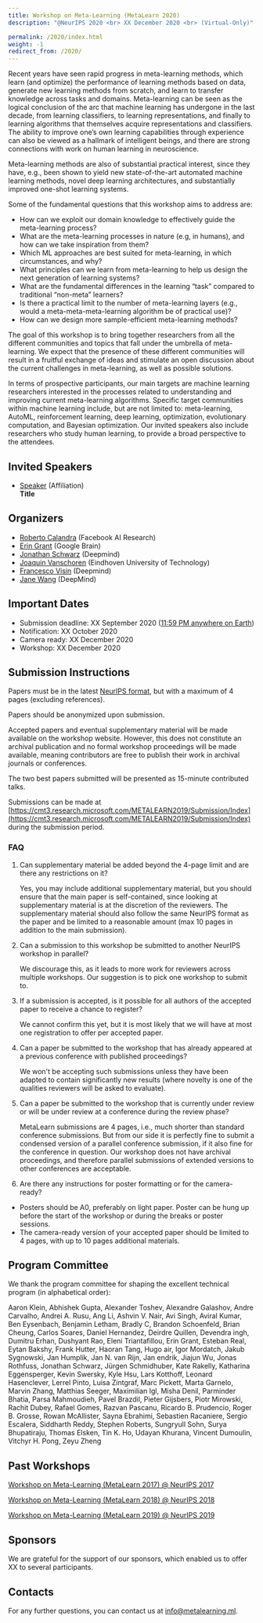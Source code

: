 ```yaml
---
title: Workshop on Meta-Learning (MetaLearn 2020)
description: "@NeurIPS 2020 <br> XX December 2020 <br> (Virtual-Only)"

permalink: /2020/index.html
weight: -1
redirect_from: /2020/
---
```


Recent years have seen rapid progress in meta-learning methods, which learn (and optimize) the performance of learning methods based on data, generate new learning methods from scratch, and learn to transfer knowledge across tasks and domains. Meta-learning can be seen as the logical conclusion of the arc that machine learning has undergone in the last decade, from learning classifiers, to learning representations, and finally to learning algorithms that themselves acquire representations and classifiers. The ability to improve one’s own learning capabilities through experience can also be viewed as a hallmark of intelligent beings, and there are strong connections with work on human learning in neuroscience.

Meta-learning methods are also of substantial practical interest, since they have, e.g., been shown to yield new state-of-the-art automated machine learning methods, novel deep learning architectures, and substantially improved one-shot learning systems.

Some of the fundamental questions that this workshop aims to address are:

- How can we exploit our domain knowledge to effectively guide the meta-learning process?
- What are the meta-learning processes in nature (e.g, in humans), and how can we take inspiration from them?
- Which ML approaches are best suited for meta-learning, in which circumstances, and why?
- What principles can we learn from meta-learning to help us design the next generation of learning systems?
- What are the fundamental differences in the learning “task” compared to traditional “non-meta” learners?
- Is there a practical limit to the number of meta-learning layers (e.g., would a meta-meta-meta-learning algorithm be of practical use)?
- How can we design more sample-efficient meta-learning methods?

The goal of this workshop is to bring together researchers from all the different communities and topics that fall under the umbrella of meta-learning. We expect that the presence of these different communities will result in a fruitful exchange of ideas and stimulate an open discussion about the current challenges in meta-learning, as well as possible solutions.

In terms of prospective participants, our main targets are machine learning researchers interested in the processes related to understanding and improving current meta-learning algorithms. Specific target communities within machine learning include, but are not limited to: meta-learning, AutoML, reinforcement learning, deep learning, optimization, evolutionary computation, and Bayesian optimization. Our invited speakers also include researchers who study human learning, to provide a broad perspective to the attendees.

## Invited Speakers

<!-- Submit challenge questions for the speakers [here](https://forms.gle/DGEev5erxAmoi6eEA).  -->

- [Speaker](https://example.com) (Affiliation)  
   **Title**

<!--
## Spotlights
### Morning Session
- [**Title**.](slides/metalearn2020-paper.pdf)
 *Authors*

### Afternoon Session
- [**Title**.](slides/metalearn2020-paper.pdf)
 *Authors*
 -->

## Organizers

- [Roberto Calandra](https://www.robertocalandra.com/) (Facebook AI Research)
- [Erin Grant](TODO) (Google Brain)
- [Jonathan Schwarz](TODO) (Deepmind)
- [Joaquin Vanschoren](http://www.win.tue.nl/~jvanscho/) (Eindhoven University of Technology)
- [Francesco Visin](TODO) (Deepmind)
- [Jane Wang](http://www.janexwang.com) (DeepMind)

## Important Dates

- Submission deadline: XX September 2020 ([11:59 PM anywhere on Earth](https://www.timeanddate.com/time/zones/aoe))
- Notification: XX October 2020
- Camera ready: XX December 2020
- Workshop: XX December 2020

<!--
## Schedule ##

| --------:| ---------------------------------------------------
| 09:00 | Introduction and opening remarks
| 09:10 | **Speaker 1**
| 09:40 | **Speaker 2e**
| 10:10 | *Coffee & posters*
| 10:30 | Poster spotlights 1
| 10:50 | *Posters*
| 11:30 | **Speaker 3**
| 12:00 | Discussion 1
| 12:30 | *Lunch break*
| 14:00 | **Speaker 4**
| 14:30 | **Speaker 5**
| 15:00 | Poster spotlights 2
| 15:20 | *Coffee & posters*
| 16:30 | **Speaker**: Title
| 16:45 | **Speaker**: Title
| 17:00 | **Speaker **
| 17:30 | Discussion 2
| 17:50 | End

-->

## Submission Instructions

Papers must be in the latest [NeurIPS format](https://neurips.cc/Conferences/2019/PaperInformation/StyleFiles), but with a maximum of 4 pages (excluding references).

Papers should be anonymized upon submission.

Accepted papers and eventual supplementary material will be made available on the workshop website. However, this does not constitute an archival publication and no formal workshop proceedings will be made available, meaning contributors are free to publish their work in archival journals or conferences.

The two best papers submitted will be presented as 15-minute contributed talks.

Submissions can be made at [https://cmt3.research.microsoft.com/METALEARN2019/Submission/Index](https://cmt3.research.microsoft.com/METALEARN2019/Submission/Index)
during the submission period.

### FAQ

1. Can supplementary material be added beyond the 4-page limit and are there any restrictions on it?

   Yes, you may include additional supplementary material, but you should ensure that the main paper is self-contained, since looking at supplementary material is at the discretion of the reviewers. The supplementary material should also follow the same NeurIPS format as the paper and be limited to a reasonable amount (max 10 pages in addition to the main submission).

2. Can a submission to this workshop be submitted to another NeurIPS workshop in parallel?

   We discourage this, as it leads to more work for reviewers across multiple workshops. Our suggestion is to pick one workshop to submit to.

3. If a submission is accepted, is it possible for all authors of the accepted paper to receive a chance to register?

   We cannot confirm this yet, but it is most likely that we will have at most one registration to offer per accepted paper.

4. Can a paper be submitted to the workshop that has already appeared at a previous conference with published proceedings?

   We won't be accepting such submissions unless they have been adapted to contain significantly new results (where novelty is one of the qualities reviewers will be asked to evaluate).

5. Can a paper be submitted to the workshop that is currently under review or will be under review at a conference during the review phase?

   MetaLearn submissions are 4 pages, i.e., much shorter than standard conference submissions. But from our side it is perfectly fine to submit a condensed version of a parallel conference submission, if it also fine for the conference in question. Our workshop does not have archival proceedings, and therefore parallel submissions of extended versions to other conferences are acceptable.

6. Are there any instructions for poster formatting or for the camera-ready?

- Posters should be A0, preferably on light paper. Poster can be hung up before the start of the workshop or during the breaks or poster sessions.
- The camera-ready version of your accepted paper should be limited to 4 pages, with up to 10 pages additional materials.

<!--
## Accepted Papers ##

- [**Title**.](papers/paper.pdf)
 *Authors*

 -->

## Program Committee

We thank the program committee for shaping the excellent technical program (in alphabetical order):

Aaron Klein,
Abhishek Gupta,
Alexander Toshev,
Alexandre Galashov,
Andre Carvalho,
Andrei A. Rusu,
Ang Li,
Ashvin V. Nair,
Avi Singh,
Aviral Kumar,
Ben Eysenbach,
Benjamin Letham,
Bradly C,
Brandon Schoenfeld,
Brian Cheung,
Carlos Soares,
Daniel Hernandez,
Deirdre Quillen,
Devendra ingh,
Dumitru Erhan,
Dushyant Rao,
Eleni Triantafillou,
Erin Grant,
Esteban Real,
Eytan Bakshy,
Frank Hutter,
Haoran Tang,
Hugo air,
Igor Mordatch,
Jakub Sygnowski,
Jan Humplik,
Jan N. van Rijn,
Jan endrik,
Jiajun Wu,
Jonas Rothfuss,
Jonathan Schwarz,
Jürgen Schmidhuber,
Kate Rakelly,
Katharina Eggensperger,
Kevin Swersky,
Kyle Hsu,
Lars Kotthoff,
Leonard Hasenclever,
Lerrel Pinto,
Luisa Zintgraf,
Marc Pickett,
Marta Garnelo,
Marvin Zhang,
Matthias Seeger,
Maximilian Igl,
Misha Denil,
Parminder Bhatia,
Parsa Mahmoudieh,
Pavel Brazdil,
Pieter Gijsbers,
Piotr Mirowski,
Rachit Dubey,
Rafael Gomes,
Razvan Pascanu,
Ricardo B. Prudencio,
Roger B. Grosse,
Rowan McAllister,
Sayna Ebrahimi,
Sebastien Racaniere,
Sergio Escalera,
Siddharth Reddy,
Stephen Roberts,
Sungryull Sohn,
Surya Bhupatiraju,
Thomas Elsken,
Tin K. Ho,
Udayan Khurana,
Vincent Dumoulin,
Vitchyr H. Pong,
Zeyu Zheng

## Past Workshops

[Workshop on Meta-Learning (MetaLearn 2017) @ NeurIPS 2017](http://metalearning.ml/2017/)

[Workshop on Meta-Learning (MetaLearn 2018) @ NeurIPS 2018](http://metalearning.ml/2018/)

[Workshop on Meta-Learning (MetaLearn 2019) @ NeurIPS 2019](http://metalearning.ml/2019/)

## Sponsors

We are grateful for the support of our sponsors, which enabled us to offer XX to several participants.

## Contacts

For any further questions, you can contact us at <info@metalearning.ml>.
